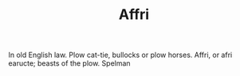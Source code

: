 ---
title: Affri
letter: A
permalink: "/definitions/affri.html"
body: In old English law. Plow cat-tie, bullocks or plow horses. Affri, or afri earucte;
  beasts of the plow. Spelman
published_at: '2018-07-07'
layout: post
---